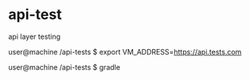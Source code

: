 # api-test
api layer testing

user@machine /api-tests
$ export VM_ADDRESS=https://api.tests.com


user@machine /api-tests
$ gradle 